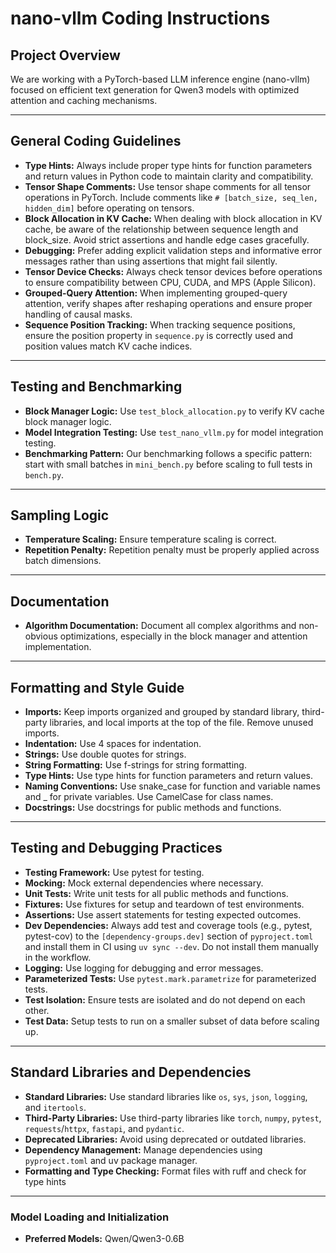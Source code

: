 # nano-vllm Coding Instructions

## Project Overview

We are working with a PyTorch-based LLM inference engine (nano-vllm) focused on efficient text generation for Qwen3 models with optimized attention and caching mechanisms.

---

## General Coding Guidelines

- **Type Hints:** Always include proper type hints for function parameters and return values in Python code to maintain clarity and compatibility.
- **Tensor Shape Comments:** Use tensor shape comments for all tensor operations in PyTorch. Include comments like `# [batch_size, seq_len, hidden_dim]` before operating on tensors.
- **Block Allocation in KV Cache:** When dealing with block allocation in KV cache, be aware of the relationship between sequence length and block_size. Avoid strict assertions and handle edge cases gracefully.
- **Debugging:** Prefer adding explicit validation steps and informative error messages rather than using assertions that might fail silently.
- **Tensor Device Checks:** Always check tensor devices before operations to ensure compatibility between CPU, CUDA, and MPS (Apple Silicon).
- **Grouped-Query Attention:** When implementing grouped-query attention, verify shapes after reshaping operations and ensure proper handling of causal masks.
- **Sequence Position Tracking:** When tracking sequence positions, ensure the position property in `sequence.py` is correctly used and position values match KV cache indices.

---

## Testing and Benchmarking

- **Block Manager Logic:** Use `test_block_allocation.py` to verify KV cache block manager logic.
- **Model Integration Testing:** Use `test_nano_vllm.py` for model integration testing.
- **Benchmarking Pattern:** Our benchmarking follows a specific pattern: start with small batches in `mini_bench.py` before scaling to full tests in `bench.py`.

---

## Sampling Logic

- **Temperature Scaling:** Ensure temperature scaling is correct.
- **Repetition Penalty:** Repetition penalty must be properly applied across batch dimensions.

---

## Documentation

- **Algorithm Documentation:** Document all complex algorithms and non-obvious optimizations, especially in the block manager and attention implementation.

---

## Formatting and Style Guide

- **Imports:** Keep imports organized and grouped by standard library, third-party libraries, and local imports at the top of the file. Remove unused imports.
- **Indentation:** Use 4 spaces for indentation.
- **Strings:** Use double quotes for strings.
- **String Formatting:** Use f-strings for string formatting.
- **Type Hints:** Use type hints for function parameters and return values.
- **Naming Conventions:** Use snake_case for function and variable names and _ for private variables. Use CamelCase for class names.
- **Docstrings:** Use docstrings for public methods and functions.

---

## Testing and Debugging Practices

- **Testing Framework:** Use pytest for testing.
- **Mocking:** Mock external dependencies where necessary.
- **Unit Tests:** Write unit tests for all public methods and functions.
- **Fixtures:** Use fixtures for setup and teardown of test environments.
- **Assertions:** Use assert statements for testing expected outcomes.
- **Dev Dependencies:** Always add test and coverage tools (e.g., pytest, pytest-cov) to the `[dependency-groups.dev]` section of `pyproject.toml` and install them in CI using `uv sync --dev`. Do not install them manually in the workflow.
- **Logging:** Use logging for debugging and error messages.
- **Parameterized Tests:** Use `pytest.mark.parametrize` for parameterized tests.
- **Test Isolation:** Ensure tests are isolated and do not depend on each other.
- **Test Data:** Setup tests to run on a smaller subset of data before scaling up.

---

## Standard Libraries and Dependencies

- **Standard Libraries:** Use standard libraries like `os`, `sys`, `json`, `logging`, and `itertools`.
- **Third-Party Libraries:** Use third-party libraries like `torch`, `numpy`, `pytest`, `requests`/`httpx`, `fastapi`, and `pydantic`.
- **Deprecated Libraries:** Avoid using deprecated or outdated libraries.
- **Dependency Management:** Manage dependencies using `pyproject.toml` and uv package manager.
- **Formatting and Type Checking:** Format files with ruff and check for type hints


---

### Model Loading and Initialization

- **Preferred Models:** Qwen/Qwen3-0.6B